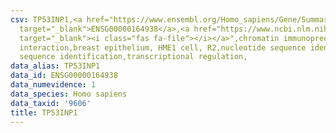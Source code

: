 ```yaml
---
csv: TP53INP1,<a href="https://www.ensembl.org/Homo_sapiens/Gene/Summary?db=core;g=ENSG00000164938"
  target="_blank">ENSG00000164938</a>,<a href="https://www.ncbi.nlm.nih.gov/pubmed/22863008"
  target="_blank"><i class="fas fa-file"></i></a>",chromatin immunoprecipitation assay,direct
  interaction,breast epithelium, HME1 cell, R2,nucleotide sequence identification,nucleotide
  sequence identification,transcriptional regulation,
data_alias: TP53INP1
data_id: ENSG00000164938
data_numevidence: 1
data_species: Homo sapiens
data_taxid: '9606'
title: TP53INP1
---
```

